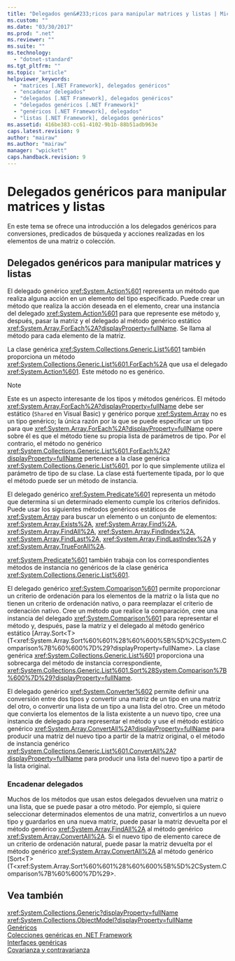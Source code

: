 ```yaml
---
title: "Delegados gen&#233;ricos para manipular matrices y listas | Microsoft Docs"
ms.custom: ""
ms.date: "03/30/2017"
ms.prod: ".net"
ms.reviewer: ""
ms.suite: ""
ms.technology: 
  - "dotnet-standard"
ms.tgt_pltfrm: ""
ms.topic: "article"
helpviewer_keywords: 
  - "matrices [.NET Framework], delegados genéricos"
  - "encadenar delegados"
  - "delegados [.NET Framework], delegados genéricos"
  - "delegados genéricos [.NET Framework]"
  - "genéricos [.NET Framework], delegados"
  - "listas [.NET Framework], delegados genéricos"
ms.assetid: 416be383-cc61-4102-9b1b-88b51adb963e
caps.latest.revision: 9
author: "mairaw"
ms.author: "mairaw"
manager: "wpickett"
caps.handback.revision: 9
---
```

# Delegados gen&#233;ricos para manipular matrices y listas
En este tema se ofrece una introducción a los delegados genéricos para conversiones, predicados de búsqueda y acciones realizadas en los elementos de una matriz o colección.  
  
## Delegados genéricos para manipular matrices y listas  
 El delegado genérico <xref:System.Action%601> representa un método que realiza alguna acción en un elemento del tipo especificado.  Puede crear un método que realiza la acción deseada en el elemento, crear una instancia del delegado <xref:System.Action%601> para que represente ese método y, después, pasar la matriz y el delegado al método genérico estático <xref:System.Array.ForEach%2A?displayProperty=fullName>.  Se llama al método para cada elemento de la matriz.  
  
 La clase genérica <xref:System.Collections.Generic.List%601> también proporciona un método <xref:System.Collections.Generic.List%601.ForEach%2A> que usa el delegado <xref:System.Action%601>.  Este método no es genérico.  
  
> [!NOTE]
>  Este es un aspecto interesante de los tipos y métodos genéricos.  El método <xref:System.Array.ForEach%2A?displayProperty=fullName> debe ser estático \(`Shared` en Visual Basic\) y genérico porque <xref:System.Array> no es un tipo genérico; la única razón por la que se puede especificar un tipo para que <xref:System.Array.ForEach%2A?displayProperty=fullName> opere sobre él es que el método tiene su propia lista de parámetros de tipo.  Por el contrario, el método no genérico <xref:System.Collections.Generic.List%601.ForEach%2A?displayProperty=fullName> pertenece a la clase genérica <xref:System.Collections.Generic.List%601>, por lo que simplemente utiliza el parámetro de tipo de su clase.  La clase está fuertemente tipada, por lo que el método puede ser un método de instancia.  
  
 El delegado genérico <xref:System.Predicate%601> representa un método que determina si un determinado elemento cumple los criterios definidos.  Puede usar los siguientes métodos genéricos estáticos de <xref:System.Array> para buscar un elemento o un conjunto de elementos: <xref:System.Array.Exists%2A>, <xref:System.Array.Find%2A>, <xref:System.Array.FindAll%2A>, <xref:System.Array.FindIndex%2A>, <xref:System.Array.FindLast%2A>, <xref:System.Array.FindLastIndex%2A> y <xref:System.Array.TrueForAll%2A>.  
  
 <xref:System.Predicate%601> también trabaja con los correspondientes métodos de instancia no genéricos de la clase genérica <xref:System.Collections.Generic.List%601>.  
  
 El delegado genérico <xref:System.Comparison%601> permite proporcionar un criterio de ordenación para los elementos de la matriz o la lista que no tienen un criterio de ordenación nativo, o para reemplazar el criterio de ordenación nativo.  Cree un método que realice la comparación, cree una instancia del delegado <xref:System.Comparison%601> para representar el método y, después, pase la matriz y el delegado al método genérico estático [Array.Sort\<T\>\(T\<xref:System.Array.Sort%60%601%28%60%600%5B%5D%2CSystem.Comparison%7B%60%600%7D%29?displayProperty=fullName>.  La clase genérica <xref:System.Collections.Generic.List%601> proporciona una sobrecarga del método de instancia correspondiente, <xref:System.Collections.Generic.List%601.Sort%28System.Comparison%7B%600%7D%29?displayProperty=fullName>.  
  
 El delegado genérico <xref:System.Converter%602> permite definir una conversión entre dos tipos y convertir una matriz de un tipo en una matriz del otro, o convertir una lista de un tipo a una lista del otro.  Cree un método que convierta los elementos de la lista existente a un nuevo tipo, cree una instancia de delegado para representar el método y use el método estático genérico <xref:System.Array.ConvertAll%2A?displayProperty=fullName> para producir una matriz del nuevo tipo a partir de la matriz original, o el método de instancia genérico <xref:System.Collections.Generic.List%601.ConvertAll%2A?displayProperty=fullName> para producir una lista del nuevo tipo a partir de la lista original.  
  
### Encadenar delegados  
 Muchos de los métodos que usan estos delegados devuelven una matriz o una lista, que se puede pasar a otro método.  Por ejemplo, si quiere seleccionar determinados elementos de una matriz, convertirlos a un nuevo tipo y guardarlos en una nueva matriz, puede pasar la matriz devuelta por el método genérico <xref:System.Array.FindAll%2A> al método genérico <xref:System.Array.ConvertAll%2A>.  Si el nuevo tipo de elemento carece de un criterio de ordenación natural, puede pasar la matriz devuelta por el método genérico <xref:System.Array.ConvertAll%2A> al método genérico [Sort\<T\>\(T\<xref:System.Array.Sort%60%601%28%60%600%5B%5D%2CSystem.Comparison%7B%60%600%7D%29>.  
  
## Vea también  
 <xref:System.Collections.Generic?displayProperty=fullName>   
 <xref:System.Collections.ObjectModel?displayProperty=fullName>   
 [Genéricos](../../../docs/standard/generics/index.md)   
 [Colecciones genéricas en .NET Framework](../../../docs/standard/generics/collections.md)   
 [Interfaces genéricas](../../../docs/standard/generics/interfaces.md)   
 [Covarianza y contravarianza](../../../docs/standard/generics/covariance-and-contravariance.md)